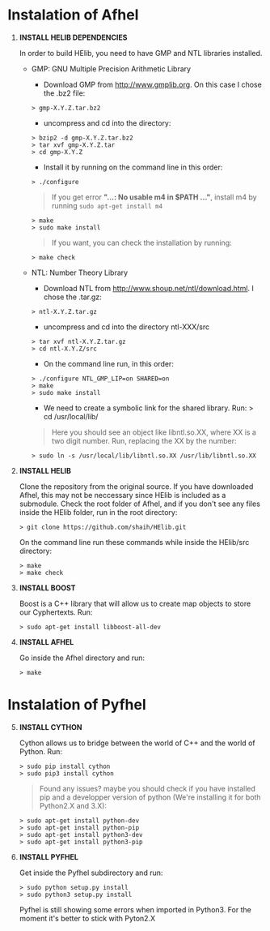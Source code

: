 # Instalation of Afhel
1. **INSTALL HELIB DEPENDENCIES**

   In order to build HElib, you need to have GMP and NTL libraries installed.
   * GMP:  GNU Multiple Precision Arithmetic Library
        * Download GMP from http://www.gmplib.org. On this case I chose the .bz2 file:

         > gmp-X.Y.Z.tar.bz2

        * uncompress and cd into the directory:

         > bzip2 -d gmp-X.Y.Z.tar.bz2
         > tar xvf gmp-X.Y.Z.tar
         > cd gmp-X.Y.Z

        * Install it by running on the command line in this order:

         > ./configure
        
        > If you get error **"...: No usable m4 in $PATH ..."**, install m4 by running `sudo apt-get install m4`

         > make
         > sudo make install
         
        > If you want, you can check the installation by running:
         
         > make check

   * NTL: Number Theory Library

        * Download NTL from http://www.shoup.net/ntl/download.html. I chose the .tar.gz:

         > ntl-X.Y.Z.tar.gz

        * uncompress and cd into the directory ntl-XXX/src

         > tar xvf ntl-X.Y.Z.tar.gz
         > cd ntl-X.Y.Z/src

        * On the command line run, in this order:

         > ./configure NTL_GMP_LIP=on SHARED=on
         > make
         > sudo make install

        * We need to create a symbolic link for the shared library. Run:
         > cd /usr/local/lib/

        > Here you should see an object like libntl.so.XX, where XX is a two digit number. Run, replacing the XX by the number:

         > sudo ln -s /usr/local/lib/libntl.so.XX /usr/lib/libntl.so.XX

2. **INSTALL HELIB**

   Clone the repository from the original source. If you have downloaded Afhel, this may not be neccessary since HElib is included as a submodule. Check the root folder of Afhel, and if you don't see any files inside the HElib folder, run in the root directory:
    
       > git clone https://github.com/shaih/HElib.git

   On the command line run these commands while inside the HElib/src directory:
       
       > make
       > make check

3. **INSTALL BOOST**

   Boost is a C++ library that will allow us to create map objects to store our Cyphertexts. Run:

       > sudo apt-get install libboost-all-dev

4. **INSTALL AFHEL**

     Go inside the Afhel directory and run:

       > make

# Instalation of Pyfhel

5. **INSTALL CYTHON**

    Cython allows us to bridge between the world of C++ and the world of Python. Run:

       > sudo pip install cython
       > sudo pip3 install cython
       
    > Found any issues? maybe you should check if you have installed pip and a developper version of python (We're installing it for both Python2.X and 3.X):

       > sudo apt-get install python-dev
       > sudo apt-get install python-pip
       > sudo apt-get install python3-dev
       > sudo apt-get install python3-pip

6. **INSTALL PYFHEL**

     Get inside the Pyfhel subdirectory and run:

       > sudo python setup.py install
       > sudo python3 setup.py install
       
     Pyfhel is still showing some errors when imported in Python3. For the moment it's better to stick with Pyton2.X


